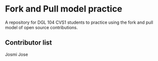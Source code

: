 # Fork and Pull model practice
A repository for DGL 104 CVS1 students to practice using the fork and pull model of open source contributions.

## Contributor list
Josmi Jose
